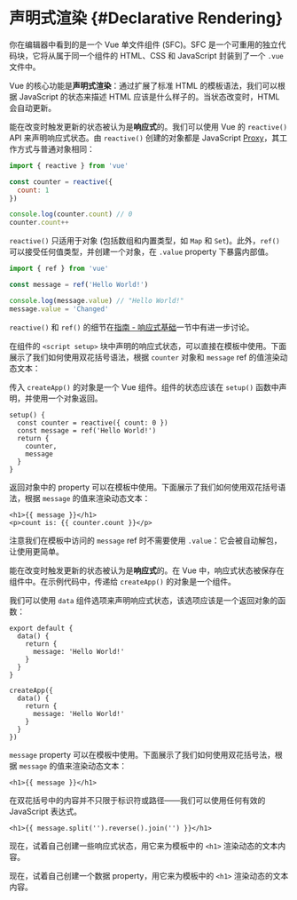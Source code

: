 # 声明式渲染 {#Declarative Rendering}

<div class="sfc">

你在编辑器中看到的是一个 Vue 单文件组件 (SFC)。SFC 是一个可重用的独立代码块，它将从属于同一个组件的 HTML、CSS 和 JavaScript 封装到了一个 `.vue` 文件中。

</div>

Vue 的核心功能是**声明式渲染**：通过扩展了标准 HTML 的模板语法，我们可以根据 JavaScript 的状态来描述 HTML 应该是什么样子的。当状态改变时，HTML 会自动更新。

<div class="composition-api">

能在改变时触发更新的状态被认为是**响应式**的。我们可以使用 Vue 的 `reactive()` API 来声明响应式状态。由 `reactive()` 创建的对象都是 JavaScript [Proxy](https://developer.mozilla.org/en-US/docs/Web/JavaScript/Reference/Global_Objects/Proxy)，其工作方式与普通对象相同：

```js
import { reactive } from 'vue'

const counter = reactive({
  count: 1
})

console.log(counter.count) // 0
counter.count++
```

`reactive()` 只适用于对象 (包括数组和内置类型，如 `Map` 和 `Set`)。此外，`ref()` 可以接受任何值类型，并创建一个对象，在 `.value` property 下暴露内部值。

```js
import { ref } from 'vue'

const message = ref('Hello World!')

console.log(message.value) // "Hello World!"
message.value = 'Changed'
```

`reactive()` 和 `ref()` 的细节在<a target="_blank" href="/guide/essentials/reactivity-fundamentals.html">指南 - 响应式基础</a>一节中有进一步讨论。

<div class="sfc">

在组件的 `<script setup>` 块中声明的响应式状态，可以直接在模板中使用。下面展示了我们如何使用双花括号语法，根据 `counter` 对象和 `message` ref 的值渲染动态文本：

</div>

<div class="html">

传入 `createApp()` 的对象是一个 Vue 组件。组件的状态应该在 `setup()` 函数中声明，并使用一个对象返回。

```js{2,5}
setup() {
  const counter = reactive({ count: 0 })
  const message = ref('Hello World!')
  return {
    counter,
    message
  }
}
```

返回对象中的 property 可以在模板中使用。下面展示了我们如何使用双花括号语法，根据 `message` 的值来渲染动态文本：

</div>

```vue-html
<h1>{{ message }}</h1>
<p>count is: {{ counter.count }}</p>
```

注意我们在模板中访问的 `message` ref 时不需要使用 `.value`：它会被自动解包，让使用更简单。

</div>

<div class="options-api">

能在改变时触发更新的状态被认为是**响应式**的。在 Vue 中，响应式状态被保存在组件中。在示例代码中，传递给 `createApp()` 的对象是一个组件。

我们可以使用 `data` 组件选项来声明响应式状态，该选项应该是一个返回对象的函数：

<div class="sfc">

```js{3-5}
export default {
  data() {
    return {
      message: 'Hello World!'
    }
  }
}
```

</div>
<div class="html">

```js{3-5}
createApp({
  data() {
    return {
      message: 'Hello World!'
    }
  }
})
```

</div>

`message` property 可以在模板中使用。下面展示了我们如何使用双花括号法，根据 `message` 的值来渲染动态文本：

```vue-html
<h1>{{ message }}</h1>
```

</div>

在双花括号中的内容并不只限于标识符或路径——我们可以使用任何有效的 JavaScript 表达式。

```vue-html
<h1>{{ message.split('').reverse().join('') }}</h1>
```

<div class="composition-api">

现在，试着自己创建一些响应式状态，用它来为模板中的 `<h1>` 渲染动态的文本内容。

</div>

<div class="options-api">

现在，试着自己创建一个数据 property，用它来为模板中的 `<h1>` 渲染动态的文本内容。

</div>
